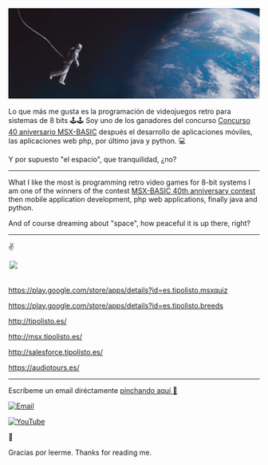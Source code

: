 <img src="space.PNG" />

Lo que más me gusta es la programación de videojuegos retro para sistemas de 8 bits 🕹️🕹️
Soy uno de los ganadores del concurso <a href="https://www.msxblog.es/concurso-40-aniversario-msx-basic-leo-must-live/">Concurso 40 aniversario MSX-BASIC</a>
después el desarrollo de aplicaciones móviles, las aplicaciones web php, por último java y python. :computer:

Y por supuesto "el espacio", que tranquilidad, ¿no? 

<hr>

What I like the most is programming retro video games for 8-bit systems
I am one of the winners of the contest <a href="https://www.msxblog.es/concurso-40-aniversario-msx-basic-leo-must-live/">MSX-BASIC 40th anniversary contest</a>
then mobile application development, php web applications, finally java and python.

And of course dreaming about "space", how peaceful it is up there, right?

<hr>

:v: 
<div style="width: 500px;margin-left: auto;margin-right: auto;"><img src="taza.png"  height="200px"/></div><br>

https://play.google.com/store/apps/details?id=es.tipolisto.msxquiz

https://play.google.com/store/apps/details?id=es.tipolisto.breeds

http://tipolisto.es/

http://msx.tipolisto.es/

http://salesforce.tipolisto.es/

https://audiotours.es/

<hr>


Escríbeme un email diréctamente <a href="https://tipolisto.es/about.php?web=github.com/kikemadrigal">pinchando aquí :email:</a>


[![Email](https://img.shields.io/badge/kikemadrigal@hotmail.com-my_personal_email-D14836?style=for-the-badge&logo=gmail&logoColor=white&labelColor=101010)](mailto:kikemadrigal@hotmail)

[![YouTube](https://img.shields.io/badge/YouTube-Kike_Madrigal-FF0000?style=for-the-badge&logo=youtube&logoColor=white&labelColor=101010)](https://youtube.com/KLEO_UejznDAY-vcU7lNRw)



 👋
 
Gracias por leerme.
Thanks for reading me.
